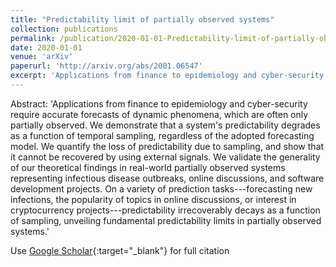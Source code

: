 ```yaml
---
title: "Predictability limit of partially observed systems"
collection: publications
permalink: /publication/2020-01-01-Predictability-limit-of-partially-observed-systems
date: 2020-01-01
venue: 'arXiv'
paperurl: 'http://arxiv.org/abs/2001.06547'
excerpt: 'Applications from finance to epidemiology and cyber-security require accurate forecasts of dynamic phenomena, which are often only partially observed. We demonstrate that a system&apos;s predictability degrades as a function of temporal sampling, regardless of the adopted forecasting model. We quantify the loss of predictability due to sampling, and show that it cannot be recovered by using external signals. We validate the generality of our theoretical findings in real-world partially observed syste...'
---
```

Abstract: 'Applications from finance to epidemiology and cyber-security require accurate forecasts of dynamic phenomena, which are often only partially observed. We demonstrate that a system&apos;s predictability degrades as a function of temporal sampling, regardless of the adopted forecasting model. We quantify the loss of predictability due to sampling, and show that it cannot be recovered by using external signals. We validate the generality of our theoretical findings in real-world partially observed systems representing infectious disease outbreaks, online discussions, and software development projects. On a variety of prediction tasks---forecasting new infections, the popularity of topics in online discussions, or interest in cryptocurrency projects---predictability irrecoverably decays as a function of sampling, unveiling fundamental predictability limits in partially observed systems.'

Use [Google Scholar](https://scholar.google.com/scholar?q=Predictability+limit+of+partially+observed+systems){:target="_blank"} for full citation